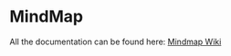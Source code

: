# MindMap
All the documentation can be found here: [Mindmap Wiki](https://github.com/EonConsulting/Mindmap/wiki)